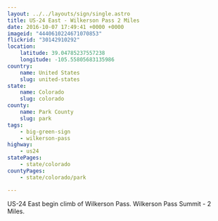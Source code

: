 ```yaml
---
layout: ../../layouts/sign/single.astro
title: US-24 East - Wilkerson Pass 2 Miles
date: 2016-10-07 17:49:41 +0000 +0000
imageid: "4440610224671070853"
flickrid: "30142910292"
location:
    latitude: 39.04785237557238
    longitude: -105.55805683135986
country:
    name: United States
    slug: united-states
state:
    name: Colorado
    slug: colorado
county:
    name: Park County
    slug: park
tags:
    - big-green-sign
    - wilkerson-pass
highway:
    - us24
statePages:
    - state/colorado
countyPages:
    - state/colorado/park

---
```

US-24 East begin climb of Wilkerson Pass.  Wilkerson Pass Summit - 2 Miles.